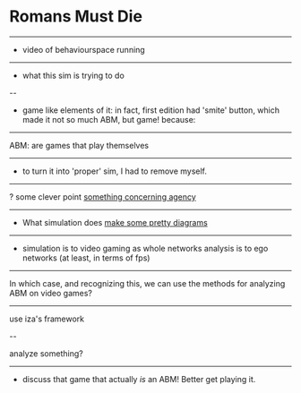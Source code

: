 # Romans Must Die

---

- video of behaviourspace running

---

- what this sim is trying to do

--

- game like elements of it: in fact, first edition had 'smite' button, which made it not so much ABM, but game! because:

---

ABM: are games that play themselves

---

- to turn it into 'proper' sim, I had to remove myself.

---

 ? some clever point
 [something concerning agency](#DOING:)

---

- What simulation does
[make some pretty diagrams](#TODO:)
---

- simulation is to video gaming as whole networks analysis is to ego networks (at least, in terms of fps)

---

In which case, and recognizing this, we can use the methods for analyzing ABM on video games?

---

use iza's framework

--

analyze something?

---

- discuss that game that actually *is* an ABM! Better get playing it.
